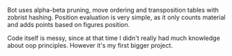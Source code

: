 Bot uses alpha-beta pruning, move ordering and transposition tables with zobrist hashing. Position evaluation is very simple, as it only counts material and adds points based on figures position.

Code itself is messy, since at that time I didn't really had much knowledge about oop principles. However it's my first bigger project.
